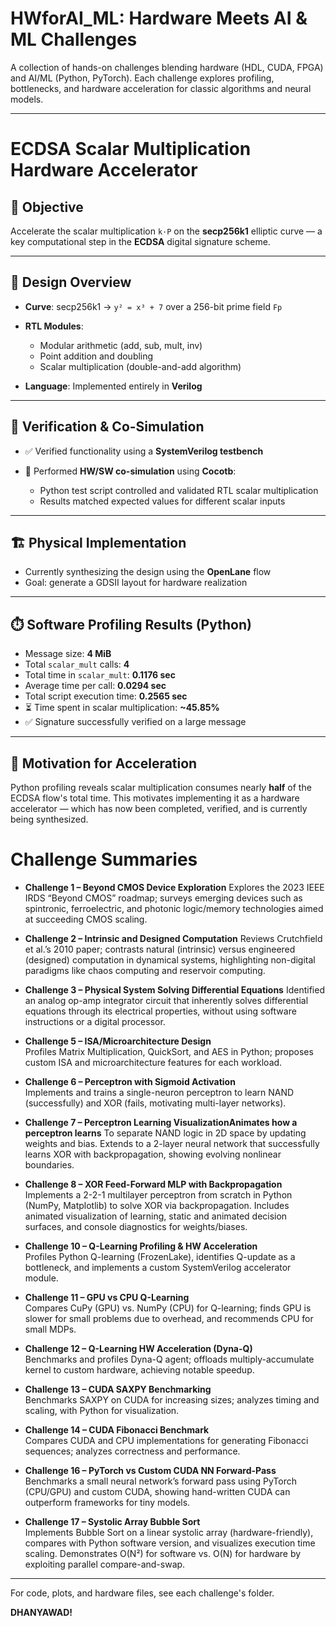 # HWforAI_ML: Hardware Meets AI & ML Challenges

A collection of hands-on challenges blending hardware (HDL, CUDA, FPGA) and AI/ML (Python, PyTorch). Each challenge explores profiling, bottlenecks, and hardware acceleration for classic algorithms and neural models.

---
# ECDSA Scalar Multiplication Hardware Accelerator

## 🌟 Objective

Accelerate the scalar multiplication `k·P` on the **secp256k1** elliptic curve — a key computational step in the **ECDSA** digital signature scheme.

---

## 📀 Design Overview

* **Curve**: secp256k1 → `y² = x³ + 7` over a 256-bit prime field `Fp`
* **RTL Modules**:

  * Modular arithmetic (add, sub, mult, inv)
  * Point addition and doubling
  * Scalar multiplication (double-and-add algorithm)
* **Language**: Implemented entirely in **Verilog**

---

## 🧲 Verification & Co-Simulation

* ✅ Verified functionality using a **SystemVerilog testbench**
* 🔄 Performed **HW/SW co-simulation** using **Cocotb**:

  * Python test script controlled and validated RTL scalar multiplication
  * Results matched expected values for different scalar inputs

---

## 🏗️ Physical Implementation

* Currently synthesizing the design using the **OpenLane** flow
* Goal: generate a GDSII layout for hardware realization

---

## ⏱️ Software Profiling Results (Python)

* Message size: **4 MiB**
* Total `scalar_mult` calls: **4**
* Total time in `scalar_mult`: **0.1176 sec**
* Average time per call: **0.0294 sec**
* Total script execution time: **0.2565 sec**
* ⏳ Time spent in scalar multiplication: **\~45.85%**
* ✅ Signature successfully verified on a large message

---

## 🧠 Motivation for Acceleration

Python profiling reveals scalar multiplication consumes nearly **half** of the ECDSA flow's total time. This motivates implementing it as a hardware accelerator — which has now been completed, verified, and is currently being synthesized.

# Challenge Summaries

- **Challenge 1 – Beyond CMOS Device Exploration**
Explores the 2023 IEEE IRDS “Beyond CMOS” roadmap; surveys emerging devices such as spintronic, ferroelectric, and photonic logic/memory technologies aimed at succeeding CMOS scaling.

- **Challenge 2 – Intrinsic and Designed Computation**
Reviews Crutchfield et al.’s 2010 paper; contrasts natural (intrinsic) versus engineered (designed) computation in dynamical systems, highlighting non-digital paradigms like chaos computing and reservoir computing.

- **Challenge 3 – Physical System Solving Differential Equations**
Identified an analog op-amp integrator circuit that inherently solves differential equations through its electrical properties, without using software instructions or a digital processor.

- **Challenge 5 – ISA/Microarchitecture Design**  
  Profiles Matrix Multiplication, QuickSort, and AES in Python; proposes custom ISA and microarchitecture features for each workload.

- **Challenge 6 – Perceptron with Sigmoid Activation**  
  Implements and trains a single-neuron perceptron to learn NAND (successfully) and XOR (fails, motivating multi-layer networks).

- **Challenge 7 – Perceptron Learning VisualizationAnimates how a perceptron learns**
  To separate NAND logic in 2D space by updating weights and bias. Extends to a 2-layer neural network that successfully learns XOR with backpropagation, showing evolving nonlinear boundaries.

- **Challenge 8 – XOR Feed-Forward MLP with Backpropagation**  
  Implements a 2-2-1 multilayer perceptron from scratch in Python (NumPy, Matplotlib) to solve XOR via backpropagation. Includes animated visualization of learning, static and animated decision surfaces, and console diagnostics for weights/biases.

- **Challenge 10 – Q-Learning Profiling & HW Acceleration**  
  Profiles Python Q-learning (FrozenLake), identifies Q-update as a bottleneck, and implements a custom SystemVerilog accelerator module.

- **Challenge 11 – GPU vs CPU Q-Learning**  
  Compares CuPy (GPU) vs. NumPy (CPU) for Q-learning; finds GPU is slower for small problems due to overhead, and recommends CPU for small MDPs.

- **Challenge 12 – Q-Learning HW Acceleration (Dyna-Q)**  
  Benchmarks and profiles Dyna-Q agent; offloads multiply-accumulate kernel to custom hardware, achieving notable speedup.

- **Challenge 13 – CUDA SAXPY Benchmarking**  
  Benchmarks SAXPY on CUDA for increasing sizes; analyzes timing and scaling, with Python for visualization.

- **Challenge 14 – CUDA Fibonacci Benchmark**  
  Compares CUDA and CPU implementations for generating Fibonacci sequences; analyzes correctness and performance.

- **Challenge 16 – PyTorch vs Custom CUDA NN Forward-Pass**  
  Benchmarks a small neural network’s forward pass using PyTorch (CPU/GPU) and custom CUDA, showing hand-written CUDA can outperform frameworks for tiny models.

- **Challenge 17 – Systolic Array Bubble Sort**  
  Implements Bubble Sort on a linear systolic array (hardware-friendly), compares with Python software version, and visualizes execution time scaling. Demonstrates O(N²) for software vs. O(N) for hardware by exploiting parallel compare-and-swap.

---

For code, plots, and hardware files, see each challenge's folder.

**DHANYAWAD!**
